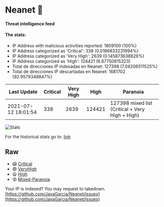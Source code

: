 # Neanet :hocho:
#### Threat intelligence feed
#### The stats:

- IP Address with malicious activities reported: 1809100 (100%)
- IP Address categorized as 'Critical':  338 (0.0186833231994%)
- IP Address categorized as 'Very High':  2639 (0.145873638826%)
- IP Address categorized as 'High':  124421 (6.87750815323)
- Total de direcciones IP indexadas en Neanet:  127398 (7.04206511525%)
- Total de direcciones IP descartadas en Neanet:  1681702 (92.9579348847%)

| Last Update | Critical | Very High | High | Paranoia |
| --- | --- | --- | --- | --- |
| 2021-07-12 18:01:54 | 338 | 2639 | 124421 | 127398 mixed list (Critical + Very High + High)|

![Stats](https://docs.google.com/spreadsheets/d/e/2PACX-1vSnaNMIXVabIpDJjufMlzH7poXnshF3mgd8Is1g9ytUEzVsP5my4Trn8f-xkoLLQ38xpL3HtmUexLo6/pubchart?oid=501124687&format=image)

For the historical stats go to: [link](/stats.csv)
## Raw
- :scream: [Critical](https://raw.githubusercontent.com/JavaGarcia/Neanet/master/blacklists/neanet_critical.txt)
- :fearful: [VeryHigh](https://raw.githubusercontent.com/JavaGarcia/Neanet/master/blacklists/neanet_veryHigh.txtt)
- :frowning: [High](https://raw.githubusercontent.com/JavaGarcia/Neanet/master/blacklists/neanet_high.txt)
- :dizzy_face: [Mixed-Paranoia](https://raw.githubusercontent.com/JavaGarcia/Neanet/master/blacklists/neanet_all.txt)


Your IP is indexed? You may request to takedown. [https://github.com/JavaGarcia/Neanet/issues](https://github.com/JavaGarcia/Neanet/issues)
















































































































































































































































































































































































































































































































































































































































































































































































































































































































































































































































































































































































































































































































































































































































































































































































































































































































































































































































































































































































































































































































































































































































































































































































































































































































































































































































































































































































































































































































































































































































































































































































































































































































































































































































































































































































































































































































































































































































































































































































































































































































































































































































































































































































































































































































































































































































































































































































































































































































































































































































































































































































































































































































































































































































































































































































































































































































































































































































































































































































































































































































































































































































































































































































































































































































































































































































































































































































































































































































































































































































































































































































































































































































































































































































































































































































































































































































































